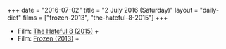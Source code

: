 +++
date = "2016-07-02"
title = "2 July 2016 (Saturday)"
layout = "daily-diet"
films = ["frozen-2013", "the-hateful-8-2015"]
+++

<ul>
<li class="entry films">Film: <a href="/films/the-hateful-8-2015">The Hateful 8 (2015)</a> +</li>
<li class="entry films">Film: <a href="/films/frozen-2013">Frozen (2013)</a> +</li>
</ul>